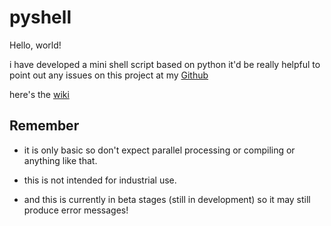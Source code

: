 # pyshell

Hello, world!

i have developed a mini shell script based on python
it'd be really helpful to point out any issues on this
project at my [Github]()

here's the [wiki](https://github.com/gv-coder/ShnozOS/wiki/)

## Remember
  * it is only basic
  so don't expect parallel processing
  or compiling or anything like that.


  * this is not intended for industrial use.


  * and this is currently in beta stages (still in development)
  so it may still produce error messages!
